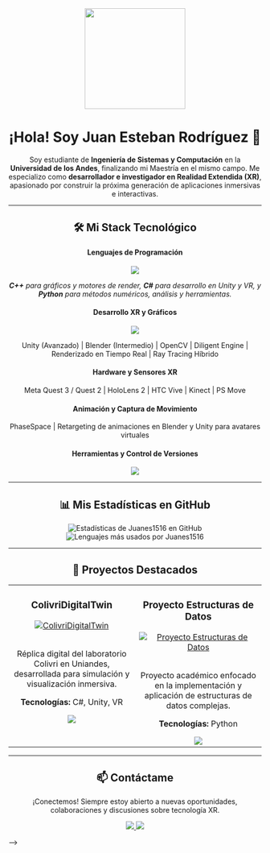 <div align="center">
  <img src="https://media.giphy.com/media/fYfhUmrE4tQ4S5I5iG/giphy.gif" width="200"/>
  <h1><b>¡Hola! Soy Juan Esteban Rodríguez</b> 👋</h1>
</div>

<!-- Introducción -->
<div align="center">
<p>
Soy estudiante de <b>Ingeniería de Sistemas y Computación</b> en la <b>Universidad de los Andes</b>, finalizando mi Maestría en el mismo campo.  
Me especializo como <b>desarrollador e investigador en Realidad Extendida (XR)</b>, apasionado por construir la próxima generación de aplicaciones inmersivas e interactivas.
</p>
</div>

---

<!-- Sección de Habilidades -->
<h2 align="center"><b>🛠️ Mi Stack Tecnológico</b></h2>
<div align="center">

<!-- Lenguajes de Programación -->
<h4><b>Lenguajes de Programación</b></h4>
<p>
  <img src="https://skillicons.dev/icons?i=cpp,cs,python&theme=dark"/>
</p>
<p align="center">
<i><b>C++</b> para gráficos y motores de render, <b>C#</b> para desarrollo en Unity y VR, y <b>Python</b> para métodos numéricos, análisis y herramientas.</i>
</p>

<!-- Desarrollo XR y Gráficos -->
<h4><b>Desarrollo XR y Gráficos</b></h4>
<p>
  <img src="https://skillicons.dev/icons?i=unity,blender&theme=dark"/>
</p>
<p align="center">
Unity (Avanzado) | Blender (Intermedio) | OpenCV | Diligent Engine | Renderizado en Tiempo Real | Ray Tracing Híbrido
</p>

<!-- Hardware y Sensores -->
<h4><b>Hardware y Sensores XR</b></h4>
<p align="center">
Meta Quest 3 / Quest 2 | HoloLens 2 | HTC Vive | Kinect | PS Move
</p>

<!-- Animación y Captura de Movimiento -->
<h4><b>Animación y Captura de Movimiento</b></h4>
<p align="center">
PhaseSpace | Retargeting de animaciones en Blender y Unity para avatares virtuales
</p>

<!-- Herramientas y Control de Versiones -->
<h4><b>Herramientas y Control de Versiones</b></h4>
<p>
  <img src="https://skillicons.dev/icons?i=git,github,vscode&theme=dark"/>
</p>
</div>

---

<!-- Estadísticas de GitHub -->
<h2 align="center"><b>📊 Mis Estadísticas en GitHub</b></h2>
<div align="center">
  <img src="https://github-readme-stats.vercel.app/api?username=Juanes1516&show_icons=true&theme=tokyonight&hide_border=true&count_private=true" alt="Estadísticas de Juanes1516 en GitHub"/>
  <br>
  <img src="https://github-readme-stats.vercel.app/api/top-langs/?username=Juanes1516&layout=compact&theme=tokyonight&hide_border=true&count_private=true" alt="Lenguajes más usados por Juanes1516"/>
</div>

---

<!-- Proyectos Destacados -->
<h2 align="center"><b>🚀 Proyectos Destacados</b></h2>
<div align="center">
<table>
<tr>
<td width="50%" valign="top">
<h3 align="center">ColivriDigitalTwin</h3>
<div align="center">
<a href="https://github.com/Juanes1516/ColivriDigitalTwin" target="_blank">
<img src="https://placehold.co/400x200/1A1B27/E0DEF4?text=Colivri+Digital+Twin" alt="ColivriDigitalTwin"/>
</a>
<p>
<br>
Réplica digital del laboratorio Colivri en Uniandes, desarrollada para simulación y visualización inmersiva.
</p>
<p>
<b>Tecnologías:</b> C#, Unity, VR
</p>
<a href="https://github.com/Juanes1516/ColivriDigitalTwin" target="_blank">
<img src="https://img.shields.io/badge/Ver%20en%20GitHub-3b3b58?style=for-the-badge&logo=github&logoColor=white"/>
</a>
</div>
</td>

<td width="50%" valign="top">
<h3 align="center">Proyecto Estructuras de Datos</h3>
<div align="center">
<a href="https://github.com/Juanes1516/Proyecto-Bimestral-Estructuras-de-Datos" target="_blank">
<img src="https://placehold.co/400x200/1A1B27/E0DEF4?text=Estructuras+de+Datos" alt="Proyecto Estructuras de Datos"/>
</a>
<p>
<br>
Proyecto académico enfocado en la implementación y aplicación de estructuras de datos complejas.
</p>
<p>
<b>Tecnologías:</b> Python
</p>
<a href="https://github.com/Juanes1516/Proyecto-Bimestral-Estructuras-de-Datos" target="_blank">
<img src="https://img.shields.io/badge/Ver%20en%20GitHub-3b3b58?style=for-the-badge&logo=github&logoColor=white"/>
</a>
</div>
</td>
</tr>
</table>
</div>

---

<!-- Contacto -->
<h2 align="center"><b>📫 Contáctame</b></h2>
<div align="center">
<p>¡Conectemos! Siempre estoy abierto a nuevas oportunidades, colaboraciones y discusiones sobre tecnología XR.</p>

<a href="https://www.linkedin.com/in/juan-esteban-rodriguez-parra/" target="_blank">
  <img src="https://img.shields.io/badge/LinkedIn-0077B5?style=for-the-badge&logo=linkedin&logoColor=white"/>
</a>
<a href="mailto:juanes.rodriguezp@gmail.com">
  <img src="https://img.shields.io/badge/Correo%20Electrónico-D14836?style=for-the-badge&logo=gmail&logoColor=white"/>
</a>
</div>

-->
